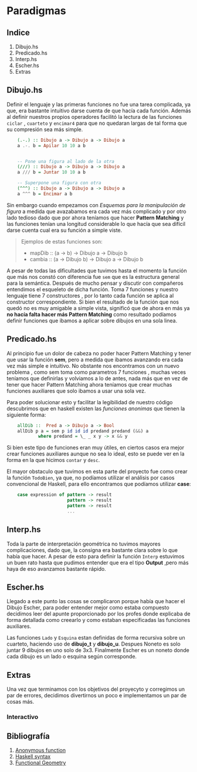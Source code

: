 # Paradigmas 

## Indice
1. Dibujo.hs
2. Predicado.hs
3. Interp.hs
4. Escher.hs
5. Extras 



## Dibujo.hs

Definir el lenguaje y las primeras funciones no fue 
una tarea complicada, ya que, era bastante intuitivo darse cuenta de que hacía cada función. Además al definir nuestros propios operadores facilitó la lectura de las  funciones ``ciclar`` , ``cuarteto`` y ``encimar4`` para que no quedaran 
largas de tal forma que su compresión sea más simple.

``` haskell 
    (.-.) :: Dibujo a -> Dibujo a -> Dibujo a
    a .-. b = Apilar 10 10 a b


    -- Pone una figura al lado de la otra
    (///) :: Dibujo a -> Dibujo a -> Dibujo a
    a /// b = Juntar 10 10 a b

    -- Superpone una figura con otra
    (^^^) :: Dibujo a -> Dibujo a -> Dibujo a
    a ^^^ b = Encimar a b

```


Sin embargo cuando empezamos con *Esquemas para la manipulación de figura* a medida que avazabamos era cada vez más complicado y por otro lado tedioso dado que por ahora teníamos que hacer **Pattern Matching** y las funciones tenían una longitud considerable lo que hacía que sea difícil darse cuenta cual era su función a simple viste.

> Ejemplos de estas funciones son: 
> *  mapDib :: (a -> b) -> Dibujo a -> Dibujo b 
> *  cambia :: (a -> Dibujo b) -> Dibujo a -> Dibujo b  


A pesar de todas las dificultades que tuvimos hasta el momento la función que más nos constó con diferencia fue 
```sem``` que es la estructura general para la semántica. Después de mucho pensar y discutir con compañeros entendimos el esqueleto de dicha función. Toma 7 funciones y nuestro lenguaje tiene 7 constructores , por lo tanto cada función se aplica al constructor correspondiente. Si bien el resultado de la función que nos quedó no es muy amigable a simple vista, significó que de ahora en más ya **no hacía falta hacer más Pattern Matching** como resultado podíamos definir funciones que ibamos a aplicar sobre dibujos en una sola linea.


## Predicado.hs

Al principio fue un dolor de cabeza no poder hacer Pattern Matching y tener que usar la función **sem**, pero a medida que ibamos avanzando era cada vez más simple e intuitivo. No obstante nos encontramos con un nuevo problema , como sem toma como parametros 7 funciones , muchas veces teníamos que definirlas y volviamos a lo de antes, nada más que en vez de tener que hacer Pattern Matching ahora teníamos que crear muchas funciones auxiliares que solo ibamos a usar una sola vez.

Para poder solucionar esto y facilitar la legibilidad de nuestro código descubrimos que en haskell existen las *funciones anonimas* que tienen la siguiente forma: 


``` haskell 
    allDib ::  Pred a -> Dibujo a -> Bool
    allDib p a = sem p id id id predand predand (&&) a
            where predand = \_ _ x y -> x && y

```

Si bien este tipo de funciones eran muy útiles, en ciertos casos era mejor crear funciones auxiliares aunque no sea lo ideal, esto se puede ver en la forma en la que hicimos ``contar`` y ``desc``.

El mayor obstaculo que tuvimos en esta parte del proyecto fue como crear la función ``TodoBien``, ya que, no podíamos utilizar el análisis por casos convencional de Haskell, para ello encontramos que podíamos utilizar **case**: 

``` haskell 
    case expression of pattern -> result  
                       pattern -> result  
                       pattern -> result  
                       ...  
```

## Interp.hs

Toda la parte de interpretación geométrica no tuvimos mayores complicaciones, dado que, la consigna era bastante clara sobre lo que había que hacer. A pesar de esto para definir la función ``Interp`` estuvimos un buen rato hasta que pudimos entender que era el tipo **Output** ,pero más haya de eso avanzamos bastante rápido.

## Escher.hs

Llegado a este punto las cosas se complicaron porque había que hacer el Dibujo Escher, para poder entender mejor como estaba compuesto decidimos leer del apunte proporcionado por los profes donde explicaba de forma detallada como creearlo y como estaban especificadas las funciones auxiliares. 

Las funciones ``Lado`` y ``Esquina`` estan definidas de forma recursiva sobre un cuarteto, haciendo uso de **dibujo_t** y **dibujo_u**. Despues Noneto es solo juntar 9 dibujos en uno solo de 3x3. Finalmente Escher es un noneto donde cada dibujo es un lado o esquina según corresponde.


## Extras 

Una vez que terminamos con los objetivos del proyecyto y corregimos un par de errores, decidimos divertirnos un poco e implementamos un par de cosas más.

### Interactivo 


## Bibliografía

1. [Anonymous function](https://wiki.haskell.org/Anonymous_function)
2. [Haskell syntax](http://learnyouahaskell.com/syntax-in-functions)
3. [Functional Geometry](https://cs.famaf.unc.edu.ar/~mpagano/henderson-funcgeo2.pdf)